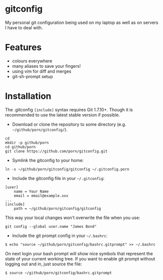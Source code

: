 # gitconfig

My personal git configuration being used on my laptop as well as on servers I
have to deal with.

# Features
* colours everywhere
* many aliases to save your fingers!
* using vim for diff and merges
* git-sh-prompt setup

# Installation

The .gitconfig `[include]` syntax requires Git 1.7.10+. Though it is
recommended to use the latest stable version if possible.

* Download or clone the repository to some directory (e.g. `~/github/porn/gitconfig/`).
```
cd
mkdir -p github/porn
cd github/porn
git clone https://github.com/porn/gitconfig.git
```

* Symlink the gitconfig to your home:
```
ln -s ~/github/porn/gitconfig/gitconfig ~/.gitconfig.porn
```

* Include the gitconfig file in your `~/.gitconfig`:
```
[user]
	name = Your Name
	email = email@example.xxx
...
[include]
	path = ~/github/porn/gitconfig/gitconfig
```
This way your local changes won't overwrite the file when you use:
```
git config --global user.name "James Bond"
```

* Include the git prompt config in your `~/.bashrc`:
```
$ echo "source ~/github/porn/gitconfig/bashrc.gitprompt" >> ~/.bashrc
```
On next login your bash prompt will show nice symbols that represent the state
of your current working tree. If you want to enable git prompt without logging
out and in, just source the file:
```
$ source ~/github/porn/gitconfig/bashrc.gitprompt
```
